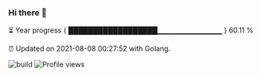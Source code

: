 ### Hi there 👋 

⏳ Year progress { ██████████████████▁▁▁▁▁▁▁▁▁▁▁▁ } 60.11 %

⏰ Updated on 2021-08-08 00:27:52 with Golang.

![build](https://github.com/shenxianpeng/shenxianpeng/workflows/build/badge.svg) ![Profile views](https://gpvc.arturio.dev/shenxianpeng)